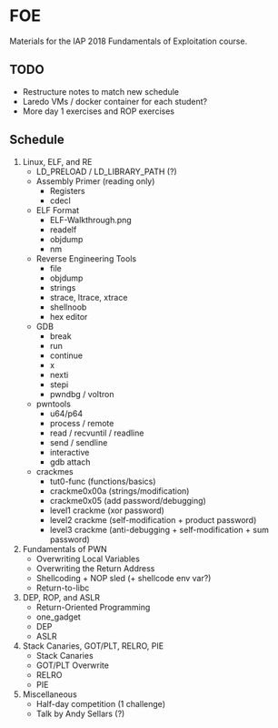 # FOE
Materials for the IAP 2018 Fundamentals of Exploitation course.

## TODO

* Restructure notes to match new schedule
* Laredo VMs / docker container for each student?
* More day 1 exercises and ROP exercises

## Schedule
1. Linux, ELF, and RE
    * LD_PRELOAD / LD_LIBRARY_PATH (?)
    * Assembly Primer (reading only)
        * Registers
        * cdecl
    * ELF Format
        * ELF-Walkthrough.png
        * readelf
        * objdump
        * nm
    * Reverse Engineering Tools
        * file
        * objdump
        * strings
        * strace, ltrace, xtrace
        * shellnoob
        * hex editor
    * GDB
        * break
        * run
        * continue
        * x
        * nexti
        * stepi
        * pwndbg / voltron
    * pwntools
        * u64/p64
        * process / remote
        * read / recvuntil / readline
        * send / sendline
        * interactive
        * gdb attach
    * crackmes
        * tut0-func (functions/basics)
        * crackme0x00a (strings/modification)
        * crackme0x05 (add password/debugging)
        * level1 crackme (xor password)
        * level2 crackme (self-modification + product password)
        * level3 crackme (anti-debugging + self-modification + sum password)
2. Fundamentals of PWN
    * Overwriting Local Variables
    * Overwriting the Return Address
    * Shellcoding + NOP sled (+ shellcode env var?)
    * Return-to-libc
3. DEP, ROP, and ASLR
    * Return-Oriented Programming
    * one_gadget
    * DEP
    * ASLR
4. Stack Canaries, GOT/PLT, RELRO, PIE
    * Stack Canaries
    * GOT/PLT Overwrite
    * RELRO
    * PIE
5. Miscellaneous
    * Half-day competition (1 challenge)
    * Talk by Andy Sellars (?)
